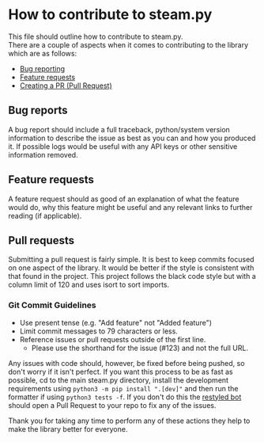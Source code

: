 # How to contribute to steam.py

This file should outline how to contribute to steam.py.  
There are a couple of aspects when it comes to contributing to the library which are as follows:

- [Bug reporting](#bug-reports)
- [Feature requests](#feature-requests)
- [Creating a PR (Pull Request)](#pull-requests)

## Bug reports

A bug report should include a full traceback, python/system version information to describe the issue as best as you
can and how you produced it. If possible logs would be useful with any API keys or other sensitive information removed.

## Feature requests

A feature request should as good of an explanation of what the feature would do, why this feature might be useful and
any relevant links to further reading (if applicable).

## Pull requests

Submitting a pull request is fairly simple. It is best to keep commits focused on one aspect of the library. It would
be better if the style is consistent with that found in the project. This project follows the black code style but with
a column limit of 120 and uses isort to sort imports.

### Git Commit Guidelines

- Use present tense (e.g. "Add feature" not "Added feature")
- Limit commit messages to 79 characters or less.
- Reference issues or pull requests outside of the first line.
  - Please use the shorthand for the issue (#123) and not the full URL.

Any issues with code should, however, be fixed before being pushed, so don't worry if it isn't perfect. If you want this
process to be as fast as possible, cd to the main steam.py directory, install the development requirements using
`python3 -m pip install ".[dev]"` and then run the formatter if using `python3 tests -f`. If you don't do this the
[restyled bot](https://restyled.io) should open a Pull Request to your repo to fix any of the issues.

Thank you for taking any time to perform any of these actions they help to make the library better for everyone.
